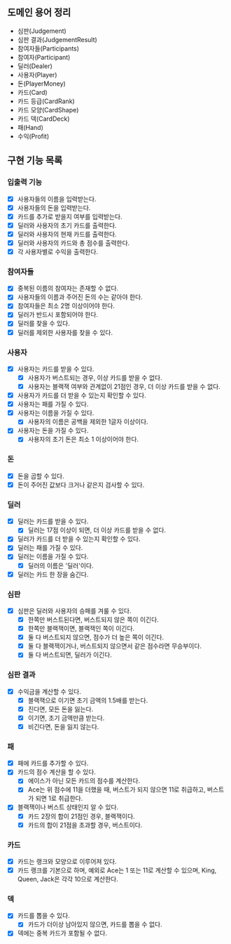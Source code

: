 ## 도메인 용어 정리

- 심판(Judgement)
- 심판 결과(JudgementResult)
- 참여자들(Participants)
- 참여자(Participant)
- 딜러(Dealer)
- 사용자(Player)
- 돈(PlayerMoney)
- 카드(Card)
- 카드 등급(CardRank)
- 카드 모양(CardShape)
- 카드 덱(CardDeck)
- 패(Hand)
- 수익(Profit)

## 구현 기능 목록

### 입출력 기능

- [x] 사용자들의 이름을 입력받는다.
- [x] 사용자들의 돈을 입력받는다.
- [x] 카드를 추가로 받을지 여부를 입력받는다.
- [x] 딜러와 사용자의 초기 카드를 출력한다.
- [x] 딜러와 사용자의 현재 카드를 출력한다.
- [x] 딜러와 사용자의 카드와 총 점수를 출력한다.
- [x] 각 사용자별로 수익을 출력한다.

### 참여자들

- [x] 중복된 이름의 참여자는 존재할 수 없다.
- [x] 사용자들의 이름과 주어진 돈의 수는 같아야 한다.
- [x] 참여자들은 최소 2명 이상이어야 한다.
- [x] 딜러가 반드시 포함되어야 한다.
- [x] 딜러를 찾을 수 있다.
- [x] 딜러를 제외한 사용자를 찾을 수 있다.

### 사용자

- [x] 사용자는 카드를 받을 수 있다.
    - [x] 사용자가 버스트되는 경우, 이상 카드를 받을 수 없다.
    - [x] 사용자는 블랙잭 여부와 관계없이 21점인 경우, 더 이상 카드를 받을 수 없다.
- [x] 사용자가 카드를 더 받을 수 있는지 확인할 수 있다.
- [x] 사용자는 패를 가질 수 있다.
- [x] 사용자는 이름을 가질 수 있다.
    - [x] 사용자의 이름은 공백을 제외한 1글자 이상이다.
- [x] 사용자는 돈을 가질 수 있다.
    - [x] 사용자의 초기 돈은 최소 1 이상이어야 한다.

### 돈

- [x] 돈을 곱할 수 있다.
- [x] 돈이 주어진 값보다 크거나 같은지 검사할 수 있다.

### 딜러

- [x] 딜러는 카드를 받을 수 있다.
    - [x] 딜러는 17점 이상이 되면, 더 이상 카드를 받을 수 없다.
- [x] 딜러가 카드를 더 받을 수 있는지 확인할 수 있다.
- [x] 딜러는 패를 가질 수 있다.
- [x] 딜러는 이름을 가질 수 있다.
    - [x] 딜러의 이름은 '딜러'이다.
- [x] 딜러는 카드 한 장을 숨긴다.

### 심판

- [x] 심판은 딜러와 사용자의 승패를 겨룰 수 있다.
    - [x] 한쪽만 버스트된다면, 버스트되지 않은 쪽이 이긴다.
    - [x] 한쪽만 블랙잭이면, 블랙잭인 쪽이 이긴다.
    - [x] 둘 다 버스트되지 않으면, 점수가 더 높은 쪽이 이긴다.
    - [x] 둘 다 블랙잭이거나, 버스트되지 않으면서 같은 점수라면 무승부이다.
    - [x] 둘 다 버스트되면, 딜러가 이긴다.

### 심판 결과

- [x] 수익금을 계산할 수 있다.
    - [x] 블랙잭으로 이기면 초기 금액의 1.5배를 받는다.
    - [x] 진다면, 모든 돈을 잃는다.
    - [x] 이기면, 초기 금액만큼 받는다.
    - [x] 비긴다면, 돈을 잃지 않는다.

### 패

- [x] 패에 카드를 추가할 수 있다.
- [x] 카드의 점수 계산을 할 수 있다.
    - [x] 에이스가 아닌 모든 카드의 점수를 계산한다.
    - [x] Ace는 위 점수에 11을 더했을 때, 버스트가 되지 않으면 11로 취급하고, 버스트가 되면 1로 취급한다.
- [x] 블랙잭이나 버스트 상태인지 알 수 있다.
    - [x] 카드 2장의 합이 21점인 경우, 블랙잭이다.
    - [x] 카드의 합이 21점을 초과할 경우, 버스트이다.

### 카드

- [x] 카드는 랭크와 모양으로 이루어져 있다.
- [x] 카드 랭크를 기본으로 하며, 예외로 Ace는 1 또는 11로 계산할 수 있으며, King, Queen, Jack은 각각 10으로 계산한다.

### 덱

- [x] 카드를 뽑을 수 있다.
    - [x] 카드가 더이상 남아있지 않으면, 카드를 뽑을 수 없다.
- [x] 덱에는 중복 카드가 포함될 수 없다.
